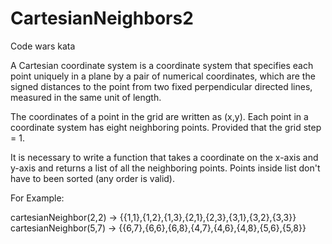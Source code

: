 # CartesianNeighbors2
Code wars kata

A Cartesian coordinate system is a coordinate system that specifies each point uniquely in a plane by a pair of numerical coordinates, which are the signed distances to the point from two fixed perpendicular directed lines, measured in the same unit of length.

The сoordinates of a point in the grid are written as (x,y). Each point in a coordinate system has eight neighboring points. Provided that the grid step = 1.

It is necessary to write a function that takes a coordinate on the x-axis and y-axis and returns a list of all the neighboring points. Points inside list don't have to been sorted (any order is valid).

For Example:

cartesianNeighbor(2,2) -> {{1,1},{1,2},{1,3},{2,1},{2,3},{3,1},{3,2},{3,3}}
cartesianNeighbor(5,7) -> {{6,7},{6,6},{6,8},{4,7},{4,6},{4,8},{5,6},{5,8}}
